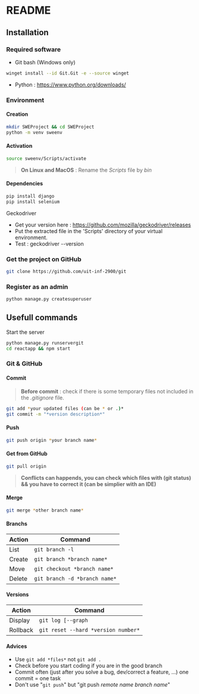 # README

## Installation

### Required software

- Git bash (Windows only)
```bash
winget install --id Git.Git -e --source winget
```

- Python : https://www.python.org/downloads/


### Environment

#### Creation
```bash
mkdir SWEProject && cd SWEProject
python -m venv sweenv
```

#### Activation
```bash
source sweenv/Scripts/activate
```

> **On Linux and MacOS** : Rename the *Scripts* file by *bin*

#### Dependencies
```bash
pip install django
pip install selenium
```
Geckodriver
- Get your version here : https://github.com/mozilla/geckodriver/releases
- Put the extracted file in the 'Scripts' directory of your virtual environment.
- Test : geckodriver --version

### Get the project on GitHub

```bash
git clone https://github.com/uit-inf-2900/git
```

### Register as an admin

```bash
python manage.py createsuperuser
```

## Usefull commands

Start the server
```bash
python manage.py runservergit
cd reactapp && npm start
```

### Git & GitHub

#### Commit

> **Before commit** : check if there is some temporary files not included in the *.gitignore* file.  

```bash
git add *your updated files (can be * or .)*
git commit -m "*version description*"
```

#### Push

```bash
git push origin *your branch name*
```

#### Get from GitHub

```bash
git pull origin
```

> **Conflicts can happends, you can check which files with (git status) && you have to correct it (can be simplier with an IDE)**

#### Merge

```bash
git merge *other branch name*
```

#### Branchs

| Action | Command                       |
|--------|-------------------------------|
| List   | `git branch -l`               |
| Create | `git branch *branch name*`    |
| Move   | `git checkout *branch name*`  |
| Delete | `git branch -d *branch name*` |


#### Versions

| Action   | Command                             |
|----------|-------------------------------------|
| Display  | `git log [--graph`                  |
| Rollback | `git reset --hard *version number*` |

#### Advices
- Use `git add *files*` not `git add .`
- Check before you start coding if you are in the good branch
- Commit often (just after you solve a bug, dev/correct a feature, ...) one commit = one task
- Don't use "`git push`" but "git push *remote name branch name*"

